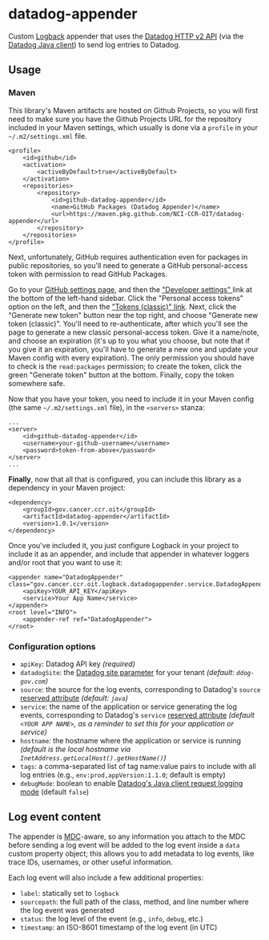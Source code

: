 # datadog-appender

Custom [Logback](https://logback.qos.ch/index.html) appender that uses the [Datadog HTTP v2 API](https://docs.datadoghq.com/api/latest/logs/#send-logs) (via the [Datadog Java client](https://github.com/DataDog/datadog-api-client-java)) to send log entries to Datadog.

## Usage ##

### Maven ###

This library's Maven artifacts are hosted on Github Projects, so you will first need to make sure you have the Github Projects URL for the repository included in your Maven settings, which usually is done via a `profile` in your `~/.m2/settings.xml` file.

```
<profile>
	<id>github</id>
	<activation>
		<activeByDefault>true</activeByDefault>
	</activation>
	<repositories>
		<repository>
			<id>github-datadog-appender</id>
			<name>GitHub Packages (Datadog Appender)</name>
			<url>https://maven.pkg.github.com/NCI-CCR-OIT/datadog-appender</url>
		</repository>
	</repositories>
</profile>
```

Next, unfortunately, GitHub requires authentication even for packages in public repositories, so you'll need to generate a GitHub personal-access token with permission to read GitHub Packages.

Go to your [GitHub settings page](https://github.com/settings/profile), and then the ["Developer settings" ](https://github.com/settings/apps) link at the bottom of the left-hand sidebar. Click the "Personal access tokens" option on the left, and then the ["Tokens (classic)" link](https://github.com/settings/tokens). Next, click the "Generate new token" button near the top right, and choose "Generate new token (classic)". You'll need to re-authenticate, after which you'll see the page to generate a new classic personal-access token. Give it a name/note, and choose an expiration (it's up to you what you choose, but note that if you give it an expiration, you'll have to generate a new one and update your Maven config with every expiration). The only permission you should have to check is the `read:packages` permission; to create the token, click the green "Generate token" button at the bottom. Finally, copy the token somewhere safe.

Now that you have your token, you need to include it in your Maven config (the same `~/.m2/settings.xml` file), in the `<servers>` stanza:

```
...
<server>
	<id>github-datadog-appender</id>
	<username>your-github-username</username>
	<password>token-from-above</password>
</server>
...
```

**Finally**, now that all that is configured, you can include this library as a dependency in your Maven project:

```
<dependency>
	<groupId>gov.cancer.ccr.oit</groupId>
	<artifactId>datadog-appender</artifactId>
	<version>1.0.1</version>
</dependency>
```

Once you've included it, you just configure Logback in your project to include it as an appender, and include that appender in whatever loggers and/or root that you want to use it:

```
<appender name="DatadogAppender" class="gov.cancer.ccr.oit.logback.datadogappender.service.DatadogAppender">
	<apiKey>YOUR_API_KEY</apiKey>
	<service>Your App Name</service>
</appender>
<root level="INFO">
	<appender-ref ref="DatadogAppender">
</root>
```

### Configuration options

* `apiKey`: Datadog API key *(required)*
* `datadogSite`: the [Datadog site parameter](https://docs.datadoghq.com/getting_started/site/?site=gov) for your tenant *(default: `ddog-gov.com`)*
* `source`: the source for the log events, corresponding to Datadog's `source` [reserved attribute](https://docs.datadoghq.com/logs/log_configuration/attributes_naming_convention/#reserved-attributes) *(default: `java`)*
* `service`: the name of the application or service generating the log events, corresponding to Datadog's `service` [reserved attribute](https://docs.datadoghq.com/logs/log_configuration/attributes_naming_convention/#reserved-attributes) *(default `<YOUR APP NAME>`, as a reminder to set this for your application or service)*
* `hostname`: the hostname where the application or service is running *(default is the local hostname via `InetAddress.getLocalHost().getHostName()`)*
* `tags`: a comma-separated list of tag name:value pairs to include with all log entries (e.g., `env:prod,appVersion:1.1.0`; default is empty)
* `debugMode`: boolean to enable [Datadog's Java client request logging mode](https://github.com/DataDog/datadog-api-client-java?tab=readme-ov-file#enable-requests-logging) (default `false`)

## Log event content

The appender is [MDC](https://logback.qos.ch/manual/mdc.html)-aware, so any information you attach to the MDC before sending a log event will be added to the log event inside a `data` custom property object; this allows you to add metadata to log events, like trace IDs, usernames, or other useful information.

Each log event will also include a few additional properties:

* `label`: statically set to `logback`
* `sourcepath`: the full path of the class, method, and line number where the log event was generated
* `status`: the log level of the event (e.g., `info`, `debug`, etc.)
* `timestamp`: an ISO-8601 timestamp of the log event (in UTC)
